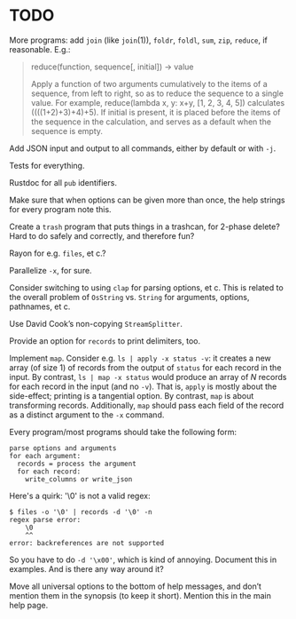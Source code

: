 # TODO

More programs: add `join` (like `join`(1)), `foldr`, `foldl`, `sum`, `zip`,
`reduce`, if reasonable. E.g.:

> reduce(function, sequence[, initial]) -> value
>
> Apply a function of two arguments cumulatively to the items of a sequence,
> from left to right, so as to reduce the sequence to a single value. For
> example, reduce(lambda x, y: x+y, [1, 2, 3, 4, 5]) calculates
> ((((1+2)+3)+4)+5).  If initial is present, it is placed before the items of
> the sequence in the calculation, and serves as a default when the sequence is
> empty.

Add JSON input and output to all commands, either by default or with `-j`.

Tests for everything.

Rustdoc for all `pub` identifiers.

Make sure that when options can be given more than once, the help strings for
every program note this.

Create a `trash` program that puts things in a trashcan, for 2-phase delete?
Hard to do safely and correctly, and therefore fun?

Rayon for e.g. `files`, et c.?

Parallelize `-x`, for sure.

Consider switching to using `clap` for parsing options, et c. This is related to
the overall problem of `OsString` vs. `String` for arguments, options,
pathnames, et c.

Use David Cook’s non-copying `StreamSplitter`.

Provide an option for `records` to print delimiters, too.

Implement `map`. Consider e.g. `ls | apply -x status -v`: it creates a new array
(of size 1) of records from the output of `status` for each record in the input.
By contrast, `ls | map -x status` would produce an array of _N_ records for each
record in the input (and no `-v`). That is, `apply` is mostly about the
side-effect; printing is a tangential option. By contrast, `map` is about
transforming records. Additionally, `map` should pass each field of the record
as a distinct argument to the `-x` command.

Every program/most programs should take the following form:

```
parse options and arguments
for each argument:
  records = process the argument
  for each record:
    write_columns or write_json
```

Here's a quirk: '\0' is not a valid regex:

```
$ files -o '\0' | records -d '\0' -n
regex parse error:
    \0
    ^^
error: backreferences are not supported
```

So you have to do `-d '\x00'`, which is kind of annoying. Document this in
examples. And is there any way around it?

Move all universal options to the bottom of help messages, and don’t mention
them in the synopsis (to keep it short). Mention this in the main help page.
